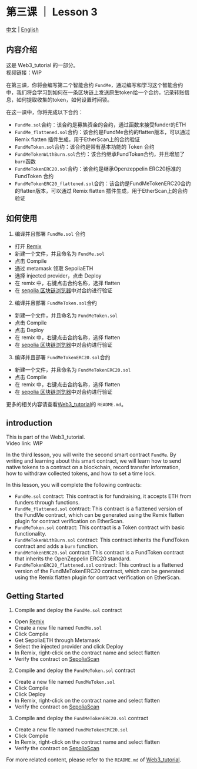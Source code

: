 # 第三课 ｜ Lesson 3
[中文](#内容介绍) | [English](#introduction)

## 内容介绍
这是 Web3_tutorial 的一部分。<br>
视频链接：WIP<br>

在第三课，你将会编写第二个智能合约 `FundMe`，通过编写和学习这个智能合约中，我们将会学习到如何在一条区块链上发送原生token给一个合约，记录转账信息，如何提取收集的token，如何设置时间锁。

在这一课中，你将完成以下合约：
- `FundMe.sol`合约：该合约是募集资金的合约，通过函数来接受funder的ETH
- `FundMe_flattened.sol`合约：该合约是FundMe合约的flatten版本，可以通过 Remix flatten 插件生成，用于EtherScan上的合约验证
- `FundMeToken.sol`合约：该合约是带有基本功能的 Token 合约
- `FundMeTokenWithBurn.sol`合约：该合约继承FundToken合约，并且增加了`burn`函数
- `FundMeTokenERC20.sol`合约：该合约是继承Openzeppelin ERC20标准的 FundToken 合约
- `FundMeTokenERC20_flattened.sol`合约：该合约是FundMeTokenERC20合约的flatten版本，可以通过 Remix flatten 插件生成，用于EtherScan上的合约验证

## 如何使用
1. 编译并且部署 `FundMe.sol` 合约
- 打开 [Remix](https://remix.ethereum.org/)
- 新建一个文件，并且命名为 `FundMe.sol`
- 点击 Compile
- 通过 metamask 领取 SepoliaETH
- 选择 injected provider，点击 Deploy
- 在 remix 中，右键点击合约名称，选择 flatten
- 在 [sepolia 区块链浏览器](https://sepolia.etherscan.io/)中对合约进行验证
2. 编译并且部署 `FundMeToken.sol`合约
- 新建一个文件，并且命名为 `FundMeToken.sol`
- 点击 Compile
- 点击 Deploy
- 在 remix 中，右键点击合约名称，选择 flatten
- 在 [sepolia 区块链浏览器](https://sepolia.etherscan.io/)中对合约进行验证
3. 编译并且部署 `FundMeTokenERC20.sol`合约
- 新建一个文件，并且命名为 `FundMeTokenERC20.sol`
- 点击 Compile
- 在 remix 中，右键点击合约名称，选择 flatten
- 在 [sepolia 区块链浏览器](https://sepolia.etherscan.io/)中对合约进行验证

更多的相关内容请查看[Web3_tutorial](https://github.com/QingyangKong/Web3_tutorial)的 `README.md`。

## introduction
This is part of the Web3_tutorial. <br>
Video link: WIP<br>

In the third lesson, you will write the second smart contract `FundMe`. By writing and learning about this smart contract, we will learn how to send native tokens to a contract on a blockchain, record transfer information, how to withdraw collected tokens, and how to set a time lock.

In this lesson, you will complete the following contracts:

- `FundMe.sol` contract: This contract is for fundraising, it accepts ETH from funders through functions.
- `FundMe_flattened.sol` contract: This contract is a flattened version of the FundMe contract, which can be generated using the Remix flatten plugin for contract verification on EtherScan.
- `FundMeToken.sol` contract: This contract is a Token contract with basic functionality.
- `FundMeTokenWithBurn.sol` contract: This contract inherits the FundToken contract and adds a `burn` function.
- `FundMeTokenERC20.sol` contract: This contract is a FundToken contract that inherits the OpenZeppelin ERC20 standard.
- `FundMeTokenERC20_flattened.sol` contract: This contract is a flattened version of the FundMeTokenERC20 contract, which can be generated using the Remix flatten plugin for contract verification on EtherScan.

## Getting Started
1. Compile and deploy the `FundMe.sol` contract
- Open [Remix](https://remix.ethereum.org/)
- Create a new file named `FundMe.sol`
- Click Compile
- Get SepoliaETH through Metamask
- Select the injected provider and click Deploy
- In Remix, right-click on the contract name and select flatten
- Verify the contract on [SepoliaScan](https://sepolia.etherscan.io/)
2. Compile and deploy the `FundMeToken.sol` contract
- Create a new file named `FundMeToken.sol`
- Click Compile
- Click Deploy
- In Remix, right-click on the contract name and select flatten
- Verify the contract on [SepoliaScan](https://sepolia.etherscan.io/)
3. Compile and deploy the `FundMeTokenERC20.sol` contract
- Create a new file named `FundMeTokenERC20.sol`
- Click Compile
- In Remix, right-click on the contract name and select flatten
- Verify the contract on [SepoliaScan](https://sepolia.etherscan.io/)


For more related content, please refer to the `README.md` of [Web3_tutorial](https://github.com/QingyangKong/Web3_tutorial).
